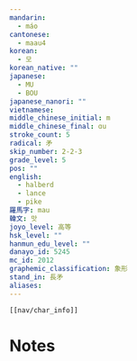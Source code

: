 ```yaml
---
mandarin:
  - máo
cantonese:
  - maau4
korean:
  - 모
korean_native: ""
japanese:
  - MU
  - BOU
japanese_nanori: ""
vietnamese:
middle_chinese_initial: m
middle_chinese_final: ɑu
stroke_count: 5
radical: 矛
skip_number: 2-2-3
grade_level: 5
pos: ""
english:
  - halberd
  - lance
  - pike
羅馬字: mau
韓文: 맛
joyo_level: 高等
hsk_level: ""
hanmun_edu_level: ""
danayo_id: 5245
mc_id: 2012
graphemic_classification: 象形
stand_in: 長矛
aliases:
---
```

```meta-bind-embed
[[nav/char_info]]
```

# Notes
